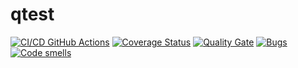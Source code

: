 # qtest
[![CI/CD GitHub Actions](https://github.com/GeorgiiZaharov/task2_orpo/actions/workflows/test-action.yml/badge.svg)](https://github.com/GeorgiiZaharov/task2_orpo/actions/workflows/test-action.yml)
[![Coverage Status](https://coveralls.io/repos/GeorgiiZaharov/task2_orpo/badge.svg?branch=master)](https://coveralls.io/github/GeorgiiZaharov/task2_orpo?branch=master)
[![Quality Gate](https://sonarcloud.io/api/project_badges/measure?project=GeorgiiZaharov_task2_orpo&metric=alert_status)](https://sonarcloud.io/dashboard?id=GeorgiiZaharov_task2_orpo)
[![Bugs](https://sonarcloud.io/api/project_badges/measure?project=GeorgiiZaharov_task2_orpo&metric=bugs)](https://sonarcloud.io/summary/new_code?id=GeorgiiZaharov_task2_orpo)
[![Code smells](https://sonarcloud.io/api/project_badges/measure?project=GeorgiiZaharov_task2_orpo&metric=code_smells)](https://sonarcloud.io/dashboard?id=GeorgiiZaharov_task2_orpo)
